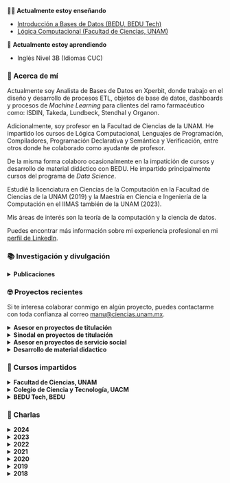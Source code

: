👨‍🏫 **Actualmente estoy enseñando**

- [Introducción a Bases de Datos (BEDU, BEDU Tech)](https://github.com/beduExpert/Introduccion-a-Bases-de-Datos-2024)
- [Lógica Computacional (Facultad de Ciencias, UNAM)](https://www.fciencias.unam.mx/docencia/horarios/presentacion/352333)

🧐 **Actualmente estoy aprendiendo**

- Inglés Nivel 3B (Idiomas CUC)

### 🌿 Acerca de mí 

Actualmente soy Analista de Bases de Datos en Xperbit, donde trabajo en el diseño y desarrollo de procesos ETL, objetos de base de datos, dashboards y procesos de *Machine Learning* para clientes del ramo farmacéutico como: ISDIN, Takeda, Lundbeck, Stendhal y Organon.

Adicionalmente, soy profesor en la Facultad de Ciencias de la UNAM. He impartido los cursos de Lógica Computacional, Lenguajes de Programación, Compiladores, Programación Declarativa y Semántica y Verificación, entre otros donde he colaborado como ayudante de profesor. 

De la misma forma colaboro ocasionalmente en la impatición de cursos y desarrollo de material didáctico con BEDU. He impartido principalmente cursos del programa de *Data Science*.

Estudié la licenciatura en Ciencias de la Computación en la Facultad de Ciencias de la UNAM (2019) y la Maestría en Ciencia e Ingeniería de la Computación en el IIMAS también de la UNAM (2023).

Mis áreas de interés son la teoría de la computación y la ciencia de datos.

Puedes encontrar más información sobre mi experiencia profesional en mi [perfil de LinkedIn](https://www.linkedin.com/in/manumsr/).

### 📚 Investigación y divulgación

<details><summary><b>Publicaciones</b></summary>

- *Seguridad de Sistemas de Tipos vía Verificación de Modelos*   
  Proyecto de obtención de grado de maestría (Ciencia e Ingeniería de la Computación, 2023)   
  Dirigido por el Dr. Favio E. Miranda Perea y el Dr. David A. Rosenblueth Laguette

- *Manual de Prácticas para la Asignatura de Programación Declarativa*   
  Proyecto de titulación de licenciatura (Ciencias de la Computación, 2019)   
  Dirigido por la Dra. Karla Ramírez Pulido

- *Leetris: Un videojuego de apoyo al desarrollo de habilidades de comprensión de lecturaLeetris: Un videojuego de apoyo al desarrollo de habilidades de comprensión de lectura*   
  MexIHC 2016 · 1 ene. 2016

</details>

### 🤓 Proyectos recientes

Si te interesa colaborar conmigo en algún proyecto, puedes contactarme con toda confianza al correo [manu@ciencias.unam.mx](mailto:manu@ciencias.unam.mx).

<details><summary><b>Asesor en proyectos de titulación</b></summary>

- Luis Fernando Loyola Cruz (Licenciatura en Ciencias de la Computación)  
  *Manual de Prácticas para la asignatura de Lógica Computacional*
  
</details>

<details><summary><b>Sinodal en proyectos de titulación</b></summary>

- Andrés Luisos Barbosa Carranza (Licenciatura en Ciencias de la Computación)   
  *Registro, Modificación y Auditorías en el Sistema de Control Escolar para Cursos y Diplomados (SICECD)*

</details>

<details><summary><b>Asesor en proyectos de servicio social</b></summary>

- Luis Fernando Loyola Cruz (Licenciatura en Ciencias de la Computación)  
  *Apoyo a la docencia: Ayudante del curso de Programación Declarativa*

 </details>

<details><summary><b>Desarrollo de material didactico</b></summary>

- Diseño del curso Bedu Open: SQL para principiantes (Programa 2021)   
  *BEDU*

- Diseño del curso Bedu Open: Introducción a terminal Linux (Programa 2021)   
  *BEDU*

- Diseño del curso Introducción a Bases de Datos (Programa 2020)   
  *BEDU*
  
</details>

### 🧩 Cursos impartidos

<details><summary><b>Facultad de Ciencias, UNAM</b></summary>

- Lógica Computacional
- Lenguajes de Programación
- Compiladores
- Programación Declarativa
- Semántica y Verificación
- Introducción a la Programación Funcional (Extracurricular)
- Introducción a la Ciencia de Datos con Python (Extracurricular)

</details>

<details><summary><b>Colegio de Ciencia y Tecnología, UACM</b></summary>

- Introducción a la Programación
- Matemáticas Discretas
- Introducción a la Ingeniería de Software
- Programación Orientada a Objetos
- Estructura de Datos
- Teoría de la Computación
- Lenguajes de Programación
- Computación Móvil

</details>

<details><summary><b>BEDU Tech, BEDU</b></summary>

- Introducción a Bases de Datos
- Procesamiento de Datos con Python
- Análisis de Datos con Python
- Machine Learning
- Programación con Python
- Java Backend Básico
- Inteligencia Artificial Generativa
- Inteligencia Artificial Generativa para el Análisis de Datos

</details>

### 🙌 Charlas

<details><summary><b>2024</b></summary>

- Ciencia de Datos: Aplicaciones en Economía   
  UAEH, México, mar. 2024

</details>

<details><summary><b>2023</b></summary>

- Machine Learning con Python: Aprendizaje no supervisado   
  UACM 11vo simposio de Ingeniería, México, oct. 2023

</details>

<details><summary><b>2022</b></summary>

- Sesgos en el tratamiento de datos   
  Bedu Workshops, México, may. 2022

- Desarrollo de Software para la creación de productos digitales   
  BEDU/TecMilenio. Charla informativa, México, abr. 2022

- Los datos detrás de tu date   
  BEDU Live, México, feb. 2022

</details>

<details><summary><b>2021</b></summary>

- Machine Learning: El camino hacia la inteligencia artificial   
  BEDU Workshops, México, oct. 2021

- Análisis de Datos para Perfiles no Tecnológicos   
  BEDU Live, México, ago. 2021

- Introducción al Sistema de Tipos de Haskell   
  Lambdada Online, Tercera Edición, México, feb. 2021

</details>

<details><summary><b>2020</b></summary>

- Orígenes de la Programación Funcional   
  Lambdada Online, Primera Edición, México, oct. 2020

</details>

<details><summary><b>2019</b></summary>

- Ciencias de la Computación en la Industria   
  Actividades de Bienvenida a la Generación 2020, Facultad de Ciencias UNAM, CDMX, México, jul. 2019

- El bullying hacia la comunidad LGBT+   
  Primera semana de la Equidad en la Facultad de Ciencias, Facultad de Ciencias UNAM, CDMX, México, abr. 2019

- ¿Qué son las ciencias de la computación?
  Jornada de Orientación Vocacional 2019, Facultad de Ciencias UNAM, CDMX, México, mar. 2019

</details>

<details><summary><b>2018</b></summary>

- Datos infinitos con el mínimo esfuerzo   
  IX Aquelarre Matemático, Facultad de Ciencias UNAM, CDMX, México, oct. 2018

</details>

